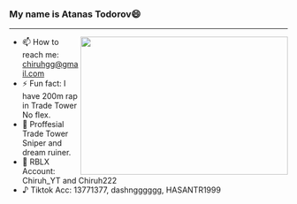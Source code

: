 ### My name is Atanas Todorov😄
<hr>
<img align="right" height="250" width="375" alt="" src="https://media0.giphy.com/media/l4FGI8GoTL7N4DsyI/giphy.gif" />


- 📫 How to reach me: chiruhgg@gmail.com
- ⚡ Fun fact: I have 200m rap in Trade Tower No flex.
- 👾 Proffesial Trade Tower Sniper and dream ruiner.
- 🤗 RBLX Account: Chiruh_YT and Chiruh222
- ♪ Tiktok Acc: 13771377, dashngggggg, HASANTR1999
